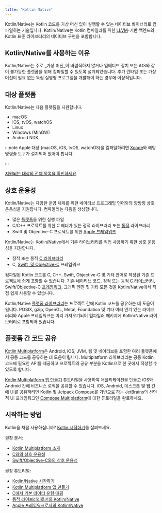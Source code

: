 ```yaml
---
title: "Kotlin Native"
---
```

Kotlin/Native는 Kotlin 코드를 가상 머신 없이 실행할 수 있는 네이티브 바이너리로 컴파일하는 기술입니다.
Kotlin/Native는 Kotlin 컴파일러를 위한 [LLVM](https://llvm.org/)-기반 백엔드와 Kotlin 표준 라이브러리의 네이티브 구현을 포함합니다.

## Kotlin/Native를 사용하는 이유

Kotlin/Native는 주로 _가상 머신_이 바람직하지 않거나 임베디드 장치 또는 iOS와 같이 불가능한 플랫폼을 위해 컴파일할 수 있도록 설계되었습니다.
추가 런타임 또는 가상 머신이 필요 없는 독립 실행형 프로그램을 개발해야 하는 경우에 이상적입니다.

## 대상 플랫폼

Kotlin/Native는 다음 플랫폼을 지원합니다.
* macOS
* iOS, tvOS, watchOS
* Linux
* Windows (MinGW)
* Android NDK

:::note
Apple 대상 (macOS, iOS, tvOS, watchOS)을 컴파일하려면 [Xcode](https://apps.apple.com/us/app/xcode/id497799835)와 해당 명령줄 도구가 설치되어 있어야 합니다.

:::

[지원되는 대상의 전체 목록을 확인하세요](native-target-support).

## 상호 운용성

Kotlin/Native는 다양한 운영 체제를 위한 네이티브 프로그래밍 언어와의 양방향 상호 운용성을 지원합니다.
컴파일러는 다음을 생성합니다.
* 많은 [플랫폼](#target-platforms)을 위한 실행 파일
* C/C++ 프로젝트를 위한 C 헤더가 있는 정적 라이브러리 또는 [동적](native-dynamic-libraries) 라이브러리
* Swift 및 Objective-C 프로젝트를 위한 [Apple 프레임워크](apple-framework)

Kotlin/Native는 Kotlin/Native에서 기존 라이브러리를 직접 사용하기 위한 상호 운용성을 지원합니다.
* 정적 또는 동적 [C 라이브러리](native-c-interop)
* C, [Swift, 및 Objective-C](native-objc-interop) 프레임워크

컴파일된 Kotlin 코드를 C, C++, Swift, Objective-C 및 기타 언어로 작성된 기존 프로젝트에 쉽게 포함할 수 있습니다.
기존 네이티브 코드, 정적 또는 동적 [C 라이브러리](native-c-interop), Swift/Objective-C [프레임워크](native-objc-interop),
그래픽 엔진 및 기타 모든 것을 Kotlin/Native에서 직접 쉽게 사용할 수 있습니다.

Kotlin/Native [플랫폼 라이브러리](native-platform-libs)는 프로젝트 간에 Kotlin 코드를 공유하는 데 도움이 됩니다.
POSIX, gzip, OpenGL, Metal, Foundation 및 기타 여러 인기 있는 라이브러리와 Apple 프레임워크는 미리 가져오기되어 컴파일러 패키지에 Kotlin/Native 라이브러리로 포함되어 있습니다.

## 플랫폼 간 코드 공유

[Kotlin Multiplatform](multiplatform-intro)은 Android, iOS, JVM, 웹 및 네이티브를 포함한 여러 플랫폼에서 공통 코드를 공유하는 데 도움이 됩니다. Multiplatform 라이브러리는 공통 Kotlin 코드에 필요한 API를 제공하고 프로젝트의 공유 부분을 Kotlin으로 한 곳에서 작성할 수 있도록 합니다.

[Kotlin Multiplatform 앱 만들기](https://www.jetbrains.com/help/kotlin-multiplatform-dev/multiplatform-create-first-app.html) 튜토리얼을 사용하여 애플리케이션을 만들고 iOS와 Android 간에 비즈니스 로직을 공유할 수 있습니다. iOS, Android, 데스크톱 및 웹 간에 UI를 공유하려면 Kotlin 및 [Jetpack Compose](https://developer.android.com/jetpack/compose)를 기반으로 하는 JetBrains의 선언적 UI 프레임워크인 [Compose Multiplatform](https://www.jetbrains.com/help/kotlin-multiplatform-dev/compose-multiplatform-create-first-app.html)에 대한 튜토리얼을 완료하세요.

## 시작하는 방법

Kotlin을 처음 사용하십니까? [Kotlin 시작하기](getting-started)를 살펴보세요.

권장 문서:

* [Kotlin Multiplatform 소개](multiplatform-intro)
* [C와의 상호 운용성](native-c-interop)
* [Swift/Objective-C와의 상호 운용성](native-objc-interop)

권장 튜토리얼:

* [Kotlin/Native 시작하기](native-get-started)
* [Kotlin Multiplatform 앱 만들기](https://www.jetbrains.com/help/kotlin-multiplatform-dev/multiplatform-create-first-app.html)
* [C에서 기본 데이터 유형 매핑](mapping-primitive-data-types-from-c)
* [동적 라이브러리로서의 Kotlin/Native](native-dynamic-libraries)
* [Apple 프레임워크로서의 Kotlin/Native](apple-framework)